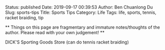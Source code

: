 Status: published
Date: 2019-09-17 00:39:53
Author: Ben Chuanlong Du
Slug: sports-tips
Title: Sports Tips
Category: Life
Tags: life, sports, tennis, racket braiding, tip

**
Things on this page are
fragmentary and immature notes/thoughts of the author.
Please read with your own judgement!
**

DICK'S Sporting Goods Store  (can do tennis racket braiding)
